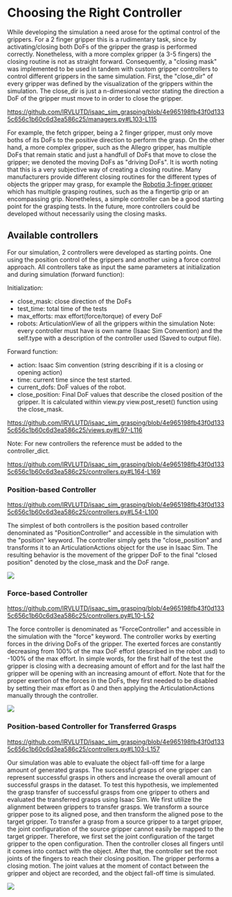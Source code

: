 # Choosing the Right Controller
While developing the simulation a need arose for the optimal control of the grippers. For a 2 finger gripper this is a rudimentary task, since by activating/closing both DoFs of the gripper the grasp is performed correctly. Nonetheless, with a more complex gripper (a 3-5 fingers) the closing routine is not as straight forward. Consequently, a "closing mask" was implemented to be used in tandem with custom gripper controllers to control different grippers in the same simulation. First, the "close_dir" of every gripper was defined by the visualization of the grippers within the simulation. The close_dir is just a n-dimesional vector stating the direction a DoF of the gripper must move to in order to close the gripper.

https://github.com/IRVLUTD/isaac_sim_grasping/blob/4e965198fb43f0d1335c656c1b60c6d3ea586c25/managers.py#L103-L115

For example, the fetch gripper, being a 2 finger gripper, must only move boths of its DoFs to the positive direction to perform the grasp. On the other hand, a more complex gripper, such as the Allegro gripper, has multiple DoFs that remain static and just a handfull of DoFs that move to close the gripper; we denoted the moving DoFs as "driving DoFs".  It is worth noting that this is a very subjective way of creating a closing routine. Many manufacturers provide different closing routines for the different types of objects the gripper may grasp, for example the [Robotiq 3-finger gripper](https://assets.robotiq.com/website-assets/support_documents/document/3-Finger_PDF_20190221.pdf) which has multiple grasping routines, such as the a fingertip grip or an encompassing grip. Nonetheless, a simple controller can be a good starting point for the grasping tests. In the future, more controllers could be developed without necessarily using the closing masks.

## Available controllers
For our simulation, 2 controllers were developed as starting points. One using the position control of the grippers and another using a force control approach. All controllers take as input the same parameters at initialization and during simulation (forward function):

Initialization:
- close_mask: close direction of the DoFs
- test_time: total time of the tests
- max_efforts: max effort(force/torque) of every DoF
- robots: ArticulationView of all the grippers within the simulation
Note: every controller must have is own name (Isaac Sim Convention) and the self.type with a description of the controller used (Saved to output file).

Forward function:
- action: Isaac Sim convention (string describing if it is a closing or opening action)
- time: current time since the test started.
- current_dofs: DoF values of the robot.
- close_position: Final DoF values that describe the closed position of the gripper. It is calculated within view.py view.post_reset() function using the close_mask.

https://github.com/IRVLUTD/isaac_sim_grasping/blob/4e965198fb43f0d1335c656c1b60c6d3ea586c25/views.py#L97-L116

Note: For new controllers the reference must be added to the controller_dict.

https://github.com/IRVLUTD/isaac_sim_grasping/blob/4e965198fb43f0d1335c656c1b60c6d3ea586c25/controllers.py#L164-L169


### Position-based Controller
https://github.com/IRVLUTD/isaac_sim_grasping/blob/4e965198fb43f0d1335c656c1b60c6d3ea586c25/controllers.py#L54-L100

The simplest of both controllers is the position based controller denominated as "PositionController" and accessible in the simulation with the "position" keyword. The controller simply gets the "close_position" and transforms it to an ArticulationActions object for the use in Isaac Sim. The resulting behavior is the movement of the gripper DoF to the final "closed position" denoted by the close_mask and the DoF range.

![](https://github.com/IRVLUTD/isaac_sim_grasping/blob/main/media/PC.gif)

### Force-based Controller

https://github.com/IRVLUTD/isaac_sim_grasping/blob/4e965198fb43f0d1335c656c1b60c6d3ea586c25/controllers.py#L10-L52

The force controller is denominated as "ForceController" and accessible in the simulation with the "force" keyword. The controller works by exerting forces in the driving DoFs of the gripper. The exerted forces are constantly decreasing from 100% of the max DoF effort (described in the robot .usd) to -100% of the max effort. In simple words, for the first half of the test the gripper is closing with a decreasing amount of effort and for the last half the gripper will be opening with an increasing amount of effort. Note that for the proper exertion of the forces in the DoFs, they first needed to be disabled by setting their max effort as 0 and then applying the ArticulationActions manually through the controller.

![](https://github.com/IRVLUTD/isaac_sim_grasping/blob/main/media/FC.gif)

### Position-based Controller for Transferred Grasps

https://github.com/IRVLUTD/isaac_sim_grasping/blob/4e965198fb43f0d1335c656c1b60c6d3ea586c25/controllers.py#L103-L157

Our simulation was able to evaluate the object fall-off time for a large amount of generated grasps. The successful grasps of one gripper can represent successful grasps in others and increase the overall amount of successful grasps in the dataset. To test this hypothesis, we implemented the grasp transfer of successful grasps from one gripper to others and evaluated the transferred grasps using Isaac Sim. We first utilize the alignment between grippers to transfer grasps.  We transform a source gripper pose to its aligned pose, and then transform the aligned pose to the target gripper. To transfer a grasp from a source gripper to a target gripper, the joint configuration of the source gripper cannot easily be mapped to the target gripper. Therefore, we first set the joint configuration of the target gripper to the open configuration. Then the controller closes all fingers until it comes into contact with the object. After that, the controller set the root joints of the fingers to reach their closing position. The gripper performs a closing motion. The joint values at the moment of contact between the gripper and object are recorded, and the object fall-off time is simulated.

![](https://github.com/IRVLUTD/isaac_sim_grasping/blob/main/media/transfer_close.gif)
